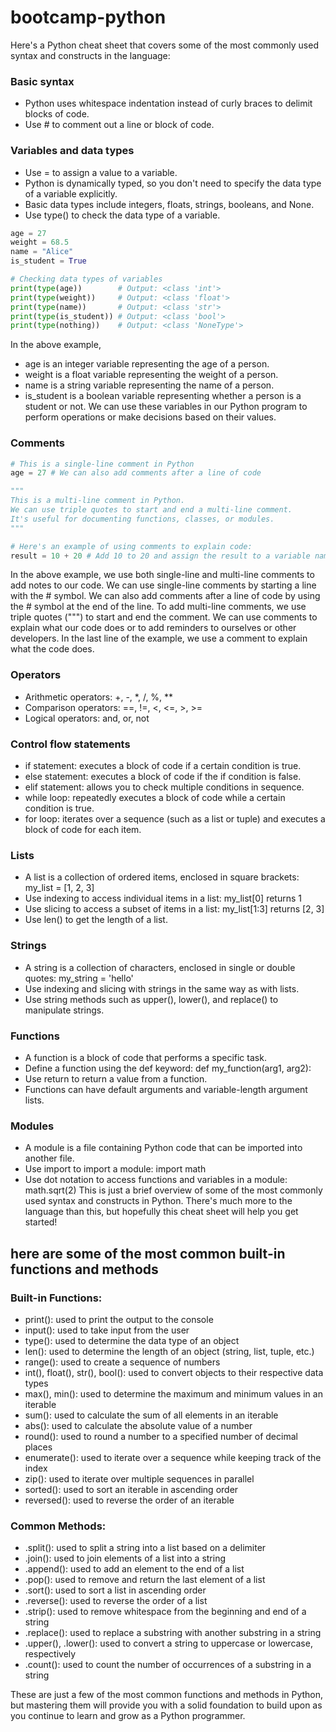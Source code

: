 # bootcamp-python

Here's a Python cheat sheet that covers some of the most commonly used syntax and constructs in the language:

### Basic syntax
* Python uses whitespace indentation instead of curly braces to delimit blocks of code.
* Use # to comment out a line or block of code.
### Variables and data types
* Use = to assign a value to a variable.
* Python is dynamically typed, so you don't need to specify the data type of a variable explicitly.
* Basic data types include integers, floats, strings, booleans, and None.
* Use type() to check the data type of a variable.

```python
age = 27
weight = 68.5
name = "Alice"
is_student = True

# Checking data types of variables
print(type(age))        # Output: <class 'int'>
print(type(weight))     # Output: <class 'float'>
print(type(name))       # Output: <class 'str'>
print(type(is_student)) # Output: <class 'bool'>
print(type(nothing))    # Output: <class 'NoneType'>
```
In the above example,

* age is an integer variable representing the age of a person.
* weight is a float variable representing the weight of a person.
* name is a string variable representing the name of a person.
* is_student is a boolean variable representing whether a person is a student or not.
We can use these variables in our Python program to perform operations or make decisions based on their values.


### Comments
```python
# This is a single-line comment in Python
age = 27 # We can also add comments after a line of code

"""
This is a multi-line comment in Python.
We can use triple quotes to start and end a multi-line comment.
It's useful for documenting functions, classes, or modules.
"""

# Here's an example of using comments to explain code:
result = 10 + 20 # Add 10 to 20 and assign the result to a variable named result


```
In the above example, we use both single-line and multi-line comments to add notes to our code. We can use single-line comments by starting a line with the # symbol. We can also add comments after a line of code by using the # symbol at the end of the line. To add multi-line comments, we use triple quotes (""") to start and end the comment. We can use comments to explain what our code does or to add reminders to ourselves or other developers. In the last line of the example, we use a comment to explain what the code does.


### Operators
* Arithmetic operators: +, -, *, /, %, **
* Comparison operators: ==, !=, <, <=, >, >=
* Logical operators: and, or, not
### Control flow statements
* if statement: executes a block of code if a certain condition is true.
* else statement: executes a block of code if the if condition is false.
* elif statement: allows you to check multiple conditions in sequence.
* while loop: repeatedly executes a block of code while a certain condition is true.
* for loop: iterates over a sequence (such as a list or tuple) and executes a block of code for each item.
### Lists
* A list is a collection of ordered items, enclosed in square brackets: my_list = [1, 2, 3]
* Use indexing to access individual items in a list: my_list[0] returns 1
* Use slicing to access a subset of items in a list: my_list[1:3] returns [2, 3]
* Use len() to get the length of a list.
### Strings
* A string is a collection of characters, enclosed in single or double quotes: my_string = 'hello'
* Use indexing and slicing with strings in the same way as with lists.
* Use string methods such as upper(), lower(), and replace() to manipulate strings.
### Functions
* A function is a block of code that performs a specific task.
* Define a function using the def keyword: def my_function(arg1, arg2):
* Use return to return a value from a function.
* Functions can have default arguments and variable-length argument lists.
### Modules
* A module is a file containing Python code that can be imported into another file.
* Use import to import a module: import math
* Use dot notation to access functions and variables in a module: math.sqrt(2)
This is just a brief overview of some of the most commonly used syntax and constructs in Python. There's much more to the language than this, but hopefully this cheat sheet will help you get started!



## here are some of the most common built-in functions and methods
### Built-in Functions:
* print(): used to print the output to the console
* input(): used to take input from the user
* type(): used to determine the data type of an object
* len(): used to determine the length of an object (string, list, tuple, etc.)
* range(): used to create a sequence of numbers
* int(), float(), str(), bool(): used to convert objects to their respective data types
* max(), min(): used to determine the maximum and minimum values in an iterable
* sum(): used to calculate the sum of all elements in an iterable
* abs(): used to calculate the absolute value of a number
* round(): used to round a number to a specified number of decimal places
* enumerate(): used to iterate over a sequence while keeping track of the index
* zip(): used to iterate over multiple sequences in parallel
* sorted(): used to sort an iterable in ascending order
* reversed(): used to reverse the order of an iterable

### Common Methods:
* .split(): used to split a string into a list based on a delimiter
* .join(): used to join elements of a list into a string
* .append(): used to add an element to the end of a list
* .pop(): used to remove and return the last element of a list
* .sort(): used to sort a list in ascending order
* .reverse(): used to reverse the order of a list
* .strip(): used to remove whitespace from the beginning and end of a string
* .replace(): used to replace a substring with another substring in a string
* .upper(), .lower(): used to convert a string to uppercase or lowercase, respectively
* .count(): used to count the number of occurrences of a substring in a string

These are just a few of the most common functions and methods in Python, but mastering them will provide you with a solid foundation to build upon as you continue to learn and grow as a Python programmer.
